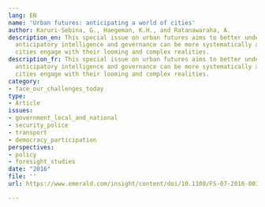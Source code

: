 ```yaml
---
lang: EN
name: 'Urban futures: anticipating a world of cities'
author: Karuri-Sebina, G., Haegeman, K.H., and Ratanawaraha, A.
description_en: This special issue on urban futures aims to better understand how
  anticipatory intelligence and governance can be more systematically applied to help
  cities engage with their looming and complex realities.
description_fr: This special issue on urban futures aims to better understand how
  anticipatory intelligence and governance can be more systematically applied to help
  cities engage with their looming and complex realities.
category:
- face_our_challenges_today
type:
- Article
issues:
- government_local_and_national
- security_police
- transport
- democracy_participation
perspectives:
- policy
- foresight_studies
date: "2016"
file: ''
url: https://www.emerald.com/insight/content/doi/10.1108/FS-07-2016-0037/full/pdf

---
```

